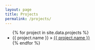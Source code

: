 ```yaml
---
layout: page
title: Projects
permalink: /projects/
---
```


<ul>
  {% for project in site.data.projects %}
    <li><span>{{ project.name }}</span> &raquo; <a href="https://github.com/{{ project.link }}">{{ project.name }}</a></li>
  {% endfor %}
</ul>

